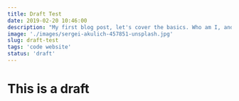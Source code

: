 ```yaml
---
title: Draft Test
date: 2019-02-20 10:46:00
description: "My first blog post, let's cover the basics. Who am I, and why am I doing this?"
image: './images/sergei-akulich-457851-unsplash.jpg'
slug: draft-test
tags: 'code website'
status: 'draft'
---
```


# This is a draft

